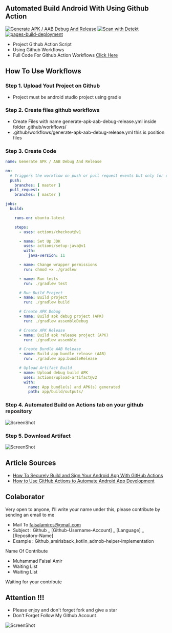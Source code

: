 ## Automated Build Android With Using Github Action
[![Generate APK / AAB Debug And Release](https://github.com/amirisback/automated-build-android-app-with-github-action/actions/workflows/generate-apk-aab-debug-release.yml/badge.svg)](https://github.com/amirisback/automated-build-android-app-with-github-action/actions/workflows/generate-apk-aab-debug-release.yml)
[![Scan with Detekt](https://github.com/amirisback/automated-build-android-app-with-github-action/actions/workflows/detekt-analysis.yml/badge.svg)](https://github.com/amirisback/automated-build-android-app-with-github-action/actions/workflows/detekt-analysis.yml)
[![pages-build-deployment](https://github.com/amirisback/automated-build-android-app-with-github-action/actions/workflows/pages/pages-build-deployment/badge.svg)](https://github.com/amirisback/automated-build-android-app-with-github-action/actions/workflows/pages/pages-build-deployment)
- Project Github Action Script
- Using Github Workflows
- Full Code For Github Action Workflows [Click Here](https://github.com/amirisback/automated-build-android-app-with-github-action/blob/master/.github/workflows/generate-apk-aab-debug-release.yml)

## How To Use Workflows

### Step 1. Upload Yout Project on Github
- Project must be android studio project using gradle

### Step 2. Create files github workflows
- Create Files with name generate-apk-aab-debug-release.yml inside folder .github/workflows/
- .github/workflows/generate-apk-aab-debug-release.yml this is position files

### Step 3. Create Code
```yml
name: Generate APK / AAB Debug And Release

on:
  # Triggers the workflow on push or pull request events but only for default and protected branches
  push:
    branches: [ master ]
  pull_request:
    branches: [ master ]

jobs:
  build:

    runs-on: ubuntu-latest

    steps:
      - uses: actions/checkout@v1

      - name: Set Up JDK
        uses: actions/setup-java@v1
        with:
          java-version: 11

      - name: Change wrapper permissions
        run: chmod +x ./gradlew

      - name: Run tests
        run: ./gradlew test

      # Run Build Project
      - name: Build project
        run: ./gradlew build

      # Create APK Debug
      - name: Build apk debug project (APK)
        run: ./gradlew assembleDebug

      # Create APK Release
      - name: Build apk release project (APK)
        run: ./gradlew assemble

      # Create Bundle AAB Release
      - name: Build app bundle release (AAB)
        run: ./gradlew app:bundleRelease

      # Upload Artifact Build
      - name: Upload debug build APK
        uses: actions/upload-artifact@v2
        with:
          name: App bundle(s) and APK(s) generated
          path: app/build/outputs/
```

### Step 4. Automated Build on Actions tab on your github repository
![ScreenShot](https://raw.githubusercontent.com/amirisback/automated-build-android-app-with-github-action/master/docs/image/ss-01.png?raw=true)

### Step 5. Download Artifact
![ScreenShot](https://raw.githubusercontent.com/amirisback/automated-build-android-app-with-github-action/master/docs/image/ss-02.png?raw=true)

## Article Sources
- [How To Securely Build and Sign Your Android App With GitHub Actions](https://proandroiddev.com/how-to-securely-build-and-sign-your-android-app-with-github-actions-ad5323452ce)
- [How to Use GitHub Actions to Automate Android App Development](https://www.freecodecamp.org/news/use-github-actions-to-automate-android-development/)

## Colaborator
Very open to anyone, I'll write your name under this, please contribute by sending an email to me

- Mail To faisalamircs@gmail.com
- Subject : Github _ [Github-Username-Account] _ [Language] _ [Repository-Name]
- Example : Github_amirisback_kotlin_admob-helper-implementation

Name Of Contribute
- Muhammad Faisal Amir
- Waiting List
- Waiting List

Waiting for your contribute

## Attention !!!
- Please enjoy and don't forget fork and give a star
- Don't Forget Follow My Github Account

![ScreenShot](https://raw.githubusercontent.com/amirisback/automated-build-android-app-with-github-action/master/docs/image/mad_score.png?raw=true)
